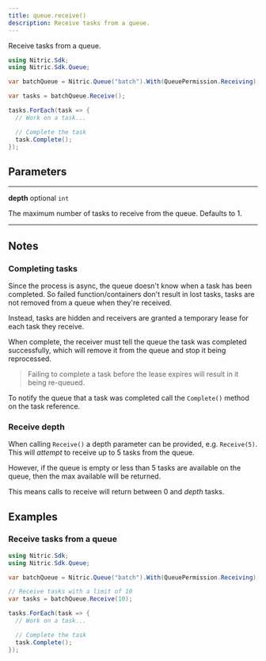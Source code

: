 ```yaml
---
title: queue.receive()
description: Receive tasks from a queue.
---
```


Receive tasks from a queue.

```C#
using Nitric.Sdk;
using Nitric.Sdk.Queue;

var batchQueue = Nitric.Queue("batch").With(QueuePermission.Receiving);

var tasks = batchQueue.Receive();

tasks.ForEach(task => {
  // Work on a task...

  // Complete the task
  task.Complete();
});
```

## Parameters

---

**depth** optional `int`

The maximum number of tasks to receive from the queue. Defaults to 1.

---

## Notes

### Completing tasks

Since the process is async, the queue doesn't know when a task has been completed. So failed function/containers don't result in lost tasks, tasks are not removed from a queue when they're received.

Instead, tasks are hidden and receivers are granted a temporary lease for each task they receive.

When complete, the receiver must tell the queue the task was completed successfully, which will remove it from the queue and stop it being reprocessed.

> Failing to complete a task before the lease expires will result in it being re-queued.

To notify the queue that a task was completed call the `Complete()` method on the task reference.

### Receive depth

When calling `Receive()` a depth parameter can be provided, e.g. `Receive(5)`. This will _attempt_ to receive up to 5 tasks from the queue.

However, if the queue is empty or less than 5 tasks are available on the queue, then the max available will be returned.

This means calls to receive will return between 0 and _depth_ tasks.

## Examples

### Receive tasks from a queue

```C#
using Nitric.Sdk;
using Nitric.Sdk.Queue;

var batchQueue = Nitric.Queue("batch").With(QueuePermission.Receiving);

// Receive tasks with a limit of 10
var tasks = batchQueue.Receive(10);

tasks.ForEach(task => {
  // Work on a task...

  // Complete the task
  task.Complete();
});
```
